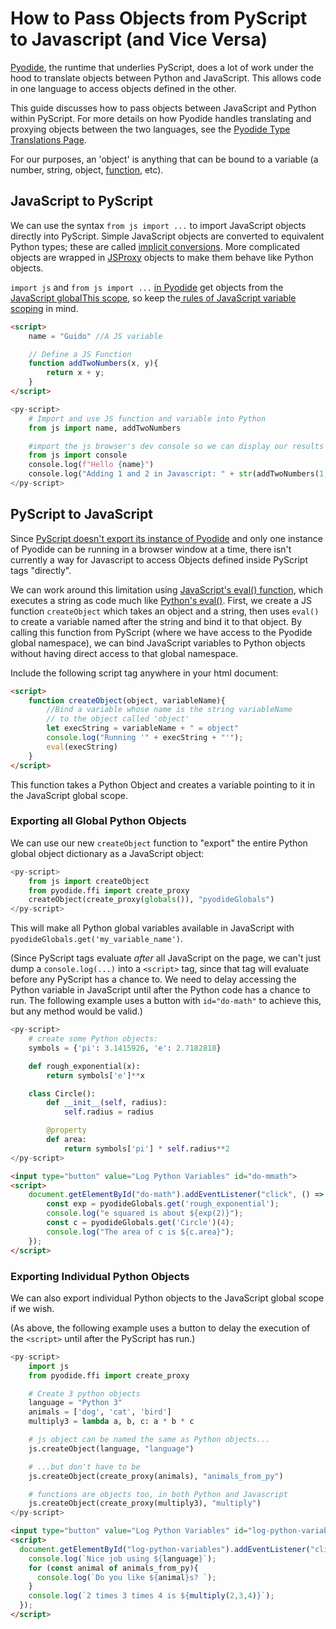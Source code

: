 # How to Pass Objects from PyScript to Javascript (and Vice Versa)

[Pyodide](https://pyodide.org), the runtime that underlies PyScript, does a lot of work under the hood to translate objects between Python and JavaScript. This allows code in one language to access objects defined in the other.

This guide discusses how to pass objects between JavaScript and Python within PyScript. For more details on how Pyodide handles translating and proxying objects between the two languages, see the [Pyodide Type Translations Page](https://pyodide.org/en/stable/usage/type-conversions.html).

For our purposes, an 'object' is anything that can be bound to a variable (a number, string, object, [function](https://developer.mozilla.org/en-US/docs/Glossary/First-class_Function), etc).

## JavaScript to PyScript

We can use the syntax `from js import ...` to import JavaScript objects directly into PyScript. Simple JavaScript objects are converted to equivalent Python types; these are called [implicit conversions](https://pyodide.org/en/stable/usage/type-conversions.html#implicit-conversions). More complicated objects are wrapped in [JSProxy](https://pyodide.org/en/stable/usage/type-conversions.html) objects to make them behave like Python objects.

`import js` and `from js import ...` [in Pyodide](https://pyodide.org/en/stable/usage/type-conversions.html#type-translations-using-js-obj-from-py) get objects from the [JavaScript globalThis scope](https://developer.mozilla.org/en-US/docs/Web/JavaScript/Reference/Global_Objects/globalThis), so keep the[ rules of JavaScript variable scoping](https://www.freecodecamp.org/news/var-let-and-const-whats-the-difference/) in mind.

```html
<script>
    name = "Guido" //A JS variable

    // Define a JS Function
    function addTwoNumbers(x, y){
        return x + y;
    }
</script>
```
```python
<py-script>
    # Import and use JS function and variable into Python
    from js import name, addTwoNumbers

    #import the js browser's dev console so we can display our results
    from js import console
    console.log(f"Hello {name}")
    console.log("Adding 1 and 2 in Javascript: " + str(addTwoNumbers(1, 2)))
</py-script>
```

## PyScript to JavaScript

Since [PyScript doesn't export its instance of Pyodide](https://github.com/pyscript/pyscript/issues/494) and only one instance of Pyodide can be running in a browser window at a time, there isn't currently a way for Javascript to access Objects defined inside PyScript tags "directly".

We can work around this limitation using [JavaScript's eval() function](https://developer.mozilla.org/en-US/docs/Web/JavaScript/Reference/Global_Objects/eval), which executes a string as code much like [Python's eval()](https://docs.python.org/3/library/functions.html#eval). First, we create a JS function `createObject` which takes an object and a string, then uses `eval()` to create a variable named after the string and bind it to that object. By calling this function from PyScript (where we have access to the Pyodide global namespace), we can bind JavaScript variables to Python objects without having direct access to that global namespace.

Include the following script tag anywhere in your html document:

```html
<script>
    function createObject(object, variableName){
        //Bind a variable whose name is the string variableName
        // to the object called 'object'
        let execString = variableName + " = object"
        console.log("Running '" + execString + "'");
        eval(execString)
    }
</script>
```

This function takes a Python Object and creates a variable pointing to it in the JavaScript global scope.

### Exporting all Global Python Objects

We can use our new `createObject` function to "export" the entire Python global object dictionary as a JavaScript object:

```python
<py-script>
    from js import createObject
    from pyodide.ffi import create_proxy
    createObject(create_proxy(globals()), "pyodideGlobals")
</py-script>
```
This will make all Python global variables available in JavaScript with `pyodideGlobals.get('my_variable_name')`.

(Since PyScript tags evaluate _after_ all JavaScript on the page, we can't just dump a `console.log(...)` into a `<script>` tag, since that tag will evaluate before any PyScript has a chance to. We need to delay accessing the Python variable in JavaScript until after the Python code has a chance to run. The following example uses a button with `id="do-math"` to achieve this, but any method would be valid.)

```python
<py-script>
    # create some Python objects:
    symbols = {'pi': 3.1415926, 'e': 2.7182818}

    def rough_exponential(x):
        return symbols['e']**x

    class Circle():
        def __init__(self, radius):
            self.radius = radius

        @property
        def area:
            return symbols['pi'] * self.radius**2
</py-script>
```

```html
<input type="button" value="Log Python Variables" id="do-mmath">
<script>
    document.getElementById("do-math").addEventListener("click", () => {
        const exp = pyodideGlobals.get('rough_exponential');
        console.log("e squared is about ${exp(2)}");
        const c = pyodideGlobals.get('Circle')(4);
        console.log("The area of c is ${c.area}");
    });
</script>
```


### Exporting Individual Python Objects

We can also export individual Python objects to the JavaScript global scope if we wish.

(As above, the following example uses a button to delay the execution of the `<script>` until after the PyScript has run.)

```python
<py-script>
    import js
    from pyodide.ffi import create_proxy

    # Create 3 python objects
    language = "Python 3"
    animals = ['dog', 'cat', 'bird']
    multiply3 = lambda a, b, c: a * b * c

    # js object can be named the same as Python objects...
    js.createObject(language, "language")

    # ...but don't have to be
    js.createObject(create_proxy(animals), "animals_from_py")

    # functions are objects too, in both Python and Javascript
    js.createObject(create_proxy(multiply3), "multiply")
</py-script>
```
```html
<input type="button" value="Log Python Variables" id="log-python-variables">
<script>
  document.getElementById("log-python-variables").addEventListener("click", () => {
    console.log(`Nice job using ${language}`);
    for (const animal of animals_from_py){
      console.log(`Do you like ${animal}s? `);
    }
    console.log(`2 times 3 times 4 is ${multiply(2,3,4)}`);
  });
</script>
```
